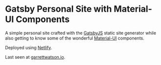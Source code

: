 # Gatsby Personal Site with Material-UI Components

A simple personal site crafted with the [GatsbyJS](https://www.gatsbyjs.org/) static site generator while also getting to know some of the wonderful [Material-UI](https://material-ui.com) components.

Deployed using [Netlify](https://netlify.com).

Last seen at [garrettwatson.io](https://garrettwatson.io).